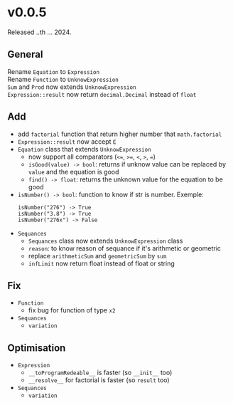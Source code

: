 # v0.0.5
Released ..th ... 2024.

## General
Rename `Equation` to `Expression`<br>
Rename `Function` to `UnknowExpression`<br>
`Sum` and `Prod` now extends `UnknowExpression`<br>
`Expression::result` now return `decimal.Decimal` instead of `float`

## Add
- add `factorial` function that return higher number that `math.factorial`
- `Expression::result` now accept `E`
- `Equation` class that extends `UnknowExpression`
  - now support all comparators (`<=`, `>=`, `<`, `>`, `=`)
  - `isGood(value) -> bool`: returns if unknow value can be replaced by `value` and the equation is good
  - `find() -> float`: returns the unknown value for the equation to be good
- `isNumber() -> bool`: function to know if str is number. Exemple:<br>
  ```
  isNumber("276") -> True
  isNumber("3.8") -> True
  isNumber("276x") -> False
  ```
- `Sequances`
  - `Sequances` class now extends `UnknowExpression` class
  - `reason`: to know reason of sequance if it's arithmetic or geometric
  - replace `arithmeticSum` and `geometricSum` by `sum`
  - `infLimit` now return float instead of float or string

## Fix
- `Function`
  - fix bug for function of type `x2`
- `Sequances`
  - `variation`


## Optimisation
- `Expression`
  - `__toProgramRedeable__` is faster (so `__init__` too)
  - `__resolve__` for factorial is faster (so `result` too)
- `Sequances`
  - `variation`